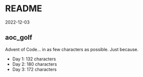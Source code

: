 README
================
2022-12-03

## aoc_golf

Advent of Code… in as few characters as possible. Just because.

-   Day 1: 132 characters
-   Day 2: 180 characters
-   Day 3: 172 characters
